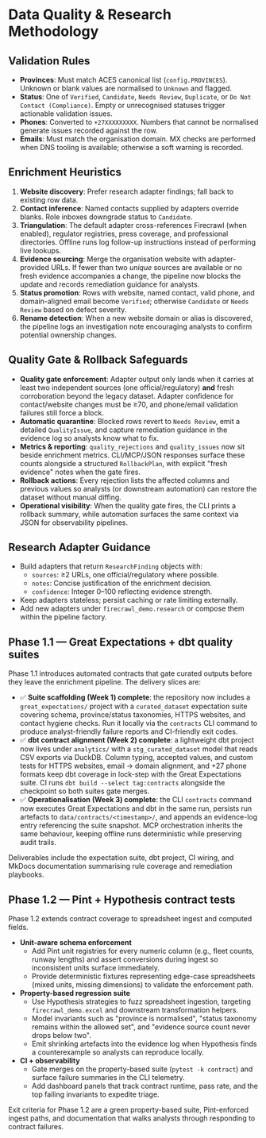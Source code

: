# Data Quality & Research Methodology

## Validation Rules

- **Provinces**: Must match ACES canonical list (`config.PROVINCES`). Unknown or blank values are normalised to `Unknown` and flagged.
- **Status**: One of `Verified`, `Candidate`, `Needs Review`, `Duplicate`, or `Do Not Contact (Compliance)`. Empty or unrecognised statuses trigger actionable validation issues.
- **Phones**: Converted to `+27XXXXXXXXX`. Numbers that cannot be normalised generate issues recorded against the row.
- **Emails**: Must match the organisation domain. MX checks are performed when DNS tooling is available; otherwise a soft warning is recorded.

## Enrichment Heuristics

1. **Website discovery**: Prefer research adapter findings; fall back to existing row data.
2. **Contact inference**: Named contacts supplied by adapters override blanks. Role inboxes downgrade status to `Candidate`.
3. **Triangulation**: The default adapter cross-references Firecrawl (when enabled), regulator registries, press coverage, and professional directories. Offline runs log follow-up instructions instead of performing live lookups.
4. **Evidence sourcing**: Merge the organisation website with adapter-provided URLs. If fewer than two *unique* sources are available or no fresh evidence accompanies a change, the pipeline now blocks the update and records remediation guidance for analysts.
5. **Status promotion**: Rows with website, named contact, valid phone, and domain-aligned email become `Verified`; otherwise `Candidate` or `Needs Review` based on defect severity.
6. **Rename detection**: When a new website domain or alias is discovered, the pipeline logs an investigation note encouraging analysts to confirm potential ownership changes.

## Quality Gate & Rollback Safeguards

- **Quality gate enforcement**: Adapter output only lands when it carries at least two independent sources (one official/regulatory) **and** fresh corroboration beyond the legacy dataset. Adapter confidence for contact/website changes must be ≥70, and phone/email validation failures still force a block.
- **Automatic quarantine**: Blocked rows revert to `Needs Review`, emit a detailed `QualityIssue`, and capture remediation guidance in the evidence log so analysts know what to fix.
- **Metrics & reporting**: `quality_rejections` and `quality_issues` now sit beside enrichment metrics. CLI/MCP/JSON responses surface these counts alongside a structured `RollbackPlan`, with explicit "fresh evidence" notes when the gate fires.
- **Rollback actions**: Every rejection lists the affected columns and previous values so analysts (or downstream automation) can restore the dataset without manual diffing.
- **Operational visibility**: When the quality gate fires, the CLI prints a rollback summary, while automation surfaces the same context via JSON for observability pipelines.

## Research Adapter Guidance

- Build adapters that return `ResearchFinding` objects with:
  - `sources`: ≥2 URLs, one official/regulatory where possible.
  - `notes`: Concise justification of the enrichment decision.
  - `confidence`: Integer 0–100 reflecting evidence strength.
- Keep adapters stateless; persist caching or rate limiting externally.
- Add new adapters under `firecrawl_demo.research` or compose them within the pipeline factory.

## Phase 1.1 — Great Expectations + dbt quality suites

Phase 1.1 introduces automated contracts that gate curated outputs before they
leave the enrichment pipeline. The delivery slices are:

- ✅ **Suite scaffolding (Week 1) complete**: the repository now includes a
  `great_expectations/` project with a `curated_dataset` expectation suite
  covering schema, province/status taxonomies, HTTPS websites, and contact
  hygiene checks. Run it locally via the `contracts` CLI command to produce
  analyst-friendly failure reports and CI-friendly exit codes.
- ✅ **dbt contract alignment (Week 2) complete**: a lightweight dbt project now
  lives under `analytics/` with a `stg_curated_dataset` model that reads CSV
  exports via DuckDB. Column typing, accepted values, and custom tests for HTTPS
  websites, email → domain alignment, and +27 phone formats keep dbt coverage in
  lock-step with the Great Expectations suite. CI runs `dbt build --select
  tag:contracts` alongside the checkpoint so both suites gate merges.
- ✅ **Operationalisation (Week 3) complete**: the CLI `contracts` command now
  executes Great Expectations and dbt in the same run, persists run artefacts to
  `data/contracts/<timestamp>/`, and appends an evidence-log entry referencing
  the suite snapshot. MCP orchestration inherits the same behaviour, keeping
  offline runs deterministic while preserving audit trails.

Deliverables include the expectation suite, dbt project, CI wiring, and MkDocs
documentation summarising rule coverage and remediation playbooks.

## Phase 1.2 — Pint + Hypothesis contract tests

Phase 1.2 extends contract coverage to spreadsheet ingest and computed fields.

- **Unit-aware schema enforcement**
  - Add Pint unit registries for every numeric column (e.g., fleet counts,
    runway lengths) and assert conversions during ingest so inconsistent units
    surface immediately.
  - Provide deterministic fixtures representing edge-case spreadsheets (mixed
    units, missing dimensions) to validate the enforcement path.
- **Property-based regression suite**
  - Use Hypothesis strategies to fuzz spreadsheet ingestion, targeting
    `firecrawl_demo.excel` and downstream transformation helpers.
  - Model invariants such as "province is normalised", "status taxonomy remains
    within the allowed set", and "evidence source count never drops below two".
  - Emit shrinking artefacts into the evidence log when Hypothesis finds a
    counterexample so analysts can reproduce locally.
- **CI + observability**
  - Gate merges on the property-based suite (`pytest -k contract`) and surface
    failure summaries in the CLI telemetry.
  - Add dashboard panels that track contract runtime, pass rate, and the top
    failing invariants to expedite triage.

Exit criteria for Phase 1.2 are a green property-based suite, Pint-enforced
ingest paths, and documentation that walks analysts through responding to
contract failures.

